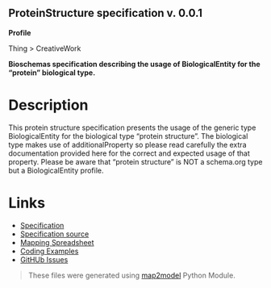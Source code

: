 ## ProteinStructure specification v. 0.0.1 

**Profile** 

Thing > CreativeWork

**Bioschemas specification describing the usage of BiologicalEntity for the “protein” biological type.** 

# Description 
This protein structure specification presents the usage of the generic type BiologicalEntity for the biological type “protein structure”. The biological type makes use of additionalProperty so please read carefully the extra documentation provided here for the correct and expected usage of that property. Please be aware that “protein structure” is NOT a schema.org type but a BiologicalEntity profile. 
# Links 
- [Specification](http://bioschemas.org/bsc_specs/ProteinStructure/specification/)
- [Specification source](specification.html)
- [Mapping Spreadsheet](https://docs.google.com/a/ebi.ac.uk/spreadsheets/d/1fT-wrUdQIL9YTzyXk1zTnOjfnLKx7o0Qqg_2xB7P6Q0/edit?usp=drivesdk)
- [Coding Examples](https://github.com/BioSchemas/specifications/tree/master/ProteinStructure/examples)
- [GitHUb Issues](https://github.com/BioSchemas/bioschemas/labels/type%3A%20ProteinStructure)
> These files were generated using [map2model](https://github.com/BioSchemas/map2model) Python Module.